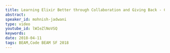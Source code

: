 ```yaml
---
title: Learning Elixir Better through Collaboration and Giving Back - Code BEAM SF 2018
abstract: 
speaker_id: mohnish-jadwani
type: video
youtube_id: lWIeZlNoVSQ
keywords: 
date: 2018-04-11
tags: BEAM,Code BEAM SF 2018
---
```


